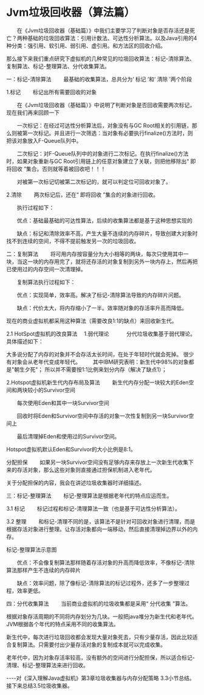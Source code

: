 # Jvm垃圾回收器（算法篇）
  　　在《Jvm垃圾回收器（基础篇）》中我们主要学习了判断对象是否存活还是死亡？两种基础的垃圾回收算法：引用计数法、可达性分析算法。以及Java引用的4种分类：强引用、软引用、弱引用、虚引用。和方法区的回收介绍。

  那么接下来我们重点研究下虚拟机的几种常见的垃圾回收算法：标记-清除算法、复制算法、标记-整理算法、分代收集算法。

  一：标记-清除算法
  　　最基础的收集算法，总共分为‘ 标记 ’和‘ 清除 ’两个阶段

  1.标记
  　　标记出所有需要回收的对象

  　　在《Jvm垃圾回收器（基础篇）》中说明了判断对象是否回收需要两次标记，现在我们再来回顾一下

  　　一次标记：在经过可达性分析算法后，对象没有与GC Root相关的引用链，那么则被第一次标记。并且进行一次筛选：当对象有必要执行finalize()方法时，则把该对象放入F-Queue队列中。

  　　二次标记：对F-Queue队列中的对象进行二次标记。在执行finalize()方法时，如果对象重新与GC Root引用链上的任意对象建立了关联，则把他移除出“ 即将回收 ”集合。否则就等着被回收吧！！！

  　　对被第一次标记切被第二次标记的，就可以判定位可回收对象了。

  2.清除
  　　两次标记后，还在“ 即将回收 ”集合的对象进行回收。

  　　执行过程如下：



  　　优点：基础最基础的可达性算法，后续的收集算法都是基于这种思想实现的

  　　缺点：标记和清除效率不高，产生大量不连续的内存碎片，导致创建大对象时找不到连续的空间，不得不提前触发另一次的垃圾回收。

  二：复制算法
  　　将可用内存按容量分为大小相等的两块，每次只使用其中一块，当这一块的内存用完了，就将还存活的对象复制到另外一块内存上，然后再把已使用过的内存空间一次清理掉。

  　　复制算法执行过程如下：



  　　优点：实现简单，效率高。解决了标记-清除算法导致的内存碎片问题。

  　　缺点：代价太大，将内存缩小了一半。效率随对象的存活率升高而降低。

   现在的商业虚拟机都采用这种算法（需要改良1:1的缺点）来回收新生代。

  2.1 HotSpot虚拟机的改良算法　
  1.弱代理论　
  　　分代垃圾收集基于弱代理论。具体描述如下：

  大多说分配了内存的对象并不会存活太长时间，在处于年轻时代就会死掉。
  很少有对象会从老年代变成年轻代。
   　　其中IBM研究表明：新生代中98%的对象都是"朝生夕死"； 所以并不需要按1:1比例来划分内存（解决了缺点1）；

   2.Hotspot虚拟机新生代内存布局及算法
  　　新生代内存分配一块较大的Eden空间和两块较小的Survivor空间

  　　每次使用Eden和其中一块Survivor空间

  　　回收时将Eden和Survivor空间中存活的对象一次性复制到另一块Survivor空间上

  　　最后清理掉Eden和使用过的Survivor空间。

  Hotspot虚拟机默认Eden和Survivor的大小比例是8:1。

  分配担保
  　　如果另一块Survivor空间没有足够内存来存放上一次新生代收集下来的存活对象，那么这些对象则直接通过担保机制进入老年代。

  关于分配担保的内容，我会在讲述垃圾收集器时详细描述。

  三：标记-整理算法
  　　标记-整理算法是根据老年代的特点应运而生。

  3.1 标记
  　　标记过程和标记-清理算法一致（也是基于可达性分析算法）。

  3.2 整理
  　　和标记-清理不同的是，该算法不是针对可回收对象进行清理，而是根据存活对象进行整理。让存活对象都向一端移动，然后直接清理掉边界以外的内存。

  标记-整理算法示意图



  　　优点：不会像复制算法那样随着存活对象的升高而降低效率，不像标记-清除算法那样产生不连续的内存碎片

  　　缺点：效率问题，除了像标记-清除算法的标记过程外，还多了一步整理过程，效率更低。

  四：分代收集算法
  　　当前商业虚拟机的垃圾收集都是采用“ 分代收集 ”算法。

  根据对象存活周期的不同将内存划分为几块。一般把java堆分为新生代和老年代。JVM根据各个年代的特点采用不同的收集算法。

  新生代中，每次进行垃圾回收都会发现大量对象死去，只有少量存活，因此比较适合复制算法。只需要付出少量存活对象的复制成本就可以完成收集。

  老年代中，因为对象存活率较高，没有额外的空间进行分配担保，所以适合标记-清理、标记-整理算法来进行回收。





  ----对《深入理解Java虚拟机》第3章垃圾收集器与内存分配策略 3.3小节总结。接下来总结3.5垃圾收集器。
